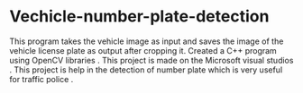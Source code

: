 # Vechicle-number-plate-detection
This program takes the vehicle image as input and saves the image of the vehicle license plate as output after cropping it. Created a C++ program using OpenCV libraries . This project is made on the Microsoft visual studios . This project is help in the detection of number plate which is very useful for traffic police .
